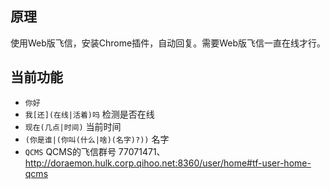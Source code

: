 ## 原理
使用Web版飞信，安装Chrome插件，自动回复。需要Web版飞信一直在线才行。

## 当前功能
* `你好`
* `我[还](在线|活着)吗` 检测是否在线
* `现在(几点|时间)` 当前时间
* `(你是谁|(你叫(什么|啥)(名字)?))` 名字
* `QCMS` QCMS的飞信群号 77071471、http://doraemon.hulk.corp.qihoo.net:8360/user/home#tf-user-home-qcms

